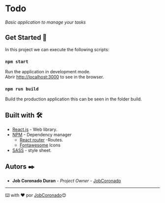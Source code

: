 # Todo

_Basic application to manage your tasks_

## Get Started 🚀

In this project we can execute the following scripts:

### `npm start`

Run the application in development mode.<br />
Abrir [http://localhost:3000](http://localhost:3000) to see in the browser.

### `npm run build`

Build the production application this can be seen in the folder build.<br />

## Built with 🛠️

* [React.js](https://reactjs.org/) - Web library.
* [NPM](https://www.npmjs.com/) - Dependency manager
    * [React router](https://reactrouter.com/web/guides/quick-start) -Routes.
    * [Fontawesome](https://www.npmjs.com/package/font-awesome) Icons
* [SASS](https://github.com/sass/sass) - style sheet.

## Autors ✒️

* **Job Coronado Duran** - *Project Owner* - [JobCoronado](https://github.com/JobCoronado)

---
⌨️ with ❤️ por [JobCoronado](https://github.com/JobCoronado)😊
